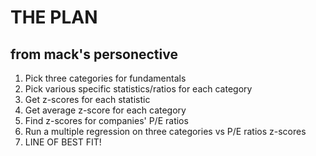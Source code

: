 # THE PLAN

## from mack's personective

1. Pick three categories for fundamentals
2. Pick various specific statistics/ratios for each category
3. Get z-scores for each statistic
4. Get average z-score for each category
5. Find z-scores for companies' P/E ratios
6. Run a multiple regression on three categories vs P/E ratios z-scores
7. LINE OF BEST FIT!
